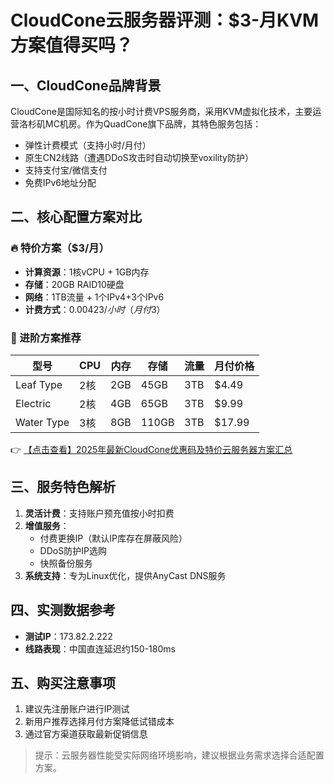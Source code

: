 # CloudCone云服务器评测：$3-月KVM方案值得买吗？

## 一、CloudCone品牌背景
CloudCone是国际知名的按小时计费VPS服务商，采用KVM虚拟化技术，主要运营洛杉矶MC机房。作为QuadCone旗下品牌，其特色服务包括：
- 弹性计费模式（支持小时/月付）
- 原生CN2线路（遭遇DDoS攻击时自动切换至voxility防护）
- 支持支付宝/微信支付
- 免费IPv6地址分配

## 二、核心配置方案对比

### 🔥 特价方案（$3/月）
- **计算资源**：1核vCPU + 1GB内存
- **存储**：20GB RAID10硬盘
- **网络**：1TB流量 + 1个IPv4+3个IPv6
- **计费方式**：$0.00423/小时（月付$3）

### 🚀 进阶方案推荐
| 型号       | CPU  | 内存 | 存储  | 流量 | 月付价格 |
|------------|------|------|-------|------|----------|
| Leaf Type  | 2核  | 2GB  | 45GB  | 3TB  | $4.49    |
| Electric   | 2核  | 4GB  | 65GB  | 3TB  | $9.99    |
| Water Type | 3核  | 8GB  | 110GB | 3TB  | $17.99   |

👉 [【点击查看】2025年最新CloudCone优惠码及特价云服务器方案汇总](https://bit.ly/Cloudcone)

## 三、服务特色解析
1. **灵活计费**：支持账户预充值按小时扣费
2. **增值服务**：
   - 付费更换IP（默认IP库存在屏蔽风险）
   - DDoS防护IP选购
   - 快照备份服务
3. **系统支持**：专为Linux优化，提供AnyCast DNS服务

## 四、实测数据参考
- **测试IP**：173.82.2.222
- **线路表现**：中国直连延迟约150-180ms

## 五、购买注意事项
1. 建议先注册账户进行IP测试
2. 新用户推荐选择月付方案降低试错成本
3. 通过官方渠道获取最新促销信息

> 提示：云服务器性能受实际网络环境影响，建议根据业务需求选择合适配置方案。